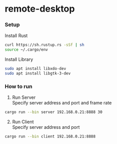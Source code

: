 # remote-desktop

### Setup
Install Rust
```sh
curl https://sh.rustup.rs -sSf | sh
source ~/.cargo/env
```
Install Library
```sh
sudo apt install libxdo-dev
sudo apt install libgtk-3-dev
```

### How to run
1. Run Server  
Specify server address and port and frame rate
```sh
cargo run --bin server 192.168.0.21:8888 30
```
2. Run Client  
Specify server address and port
```sh
cargo run --bin client 192.168.0.21:8888
```